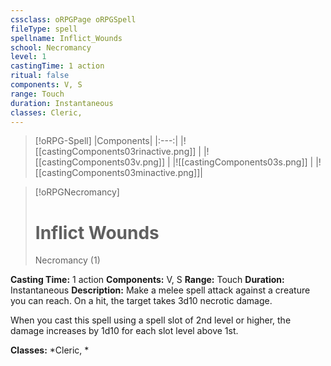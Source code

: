 ```yaml
---
cssclass: oRPGPage oRPGSpell
fileType: spell
spellname: Inflict_Wounds
school: Necromancy
level: 1
castingTime: 1 action
ritual: false
components: V, S
range: Touch
duration: Instantaneous
classes: Cleric,
---
```

> [!oRPG-Spell]
> |Components|
> |:---:|
> |![[castingComponents03rinactive.png]] |
> |![[castingComponents03v.png]] |
> |![[castingComponents03s.png]] |
> |![[castingComponents03minactive.png]]|

> [!oRPGNecromancy]
>#  Inflict Wounds
> Necromancy  (1)

**Casting Time:** 1 action
**Components:** V, S
**Range:** Touch
**Duration:**  Instantaneous
**Description:**
Make a melee spell attack against a creature you can reach. On a hit, the target takes 3d10 necrotic damage.

When you cast this spell using a spell slot of 2nd level or higher, the damage increases by 1d10 for each slot level above 1st.

**Classes:**  *Cleric, *


